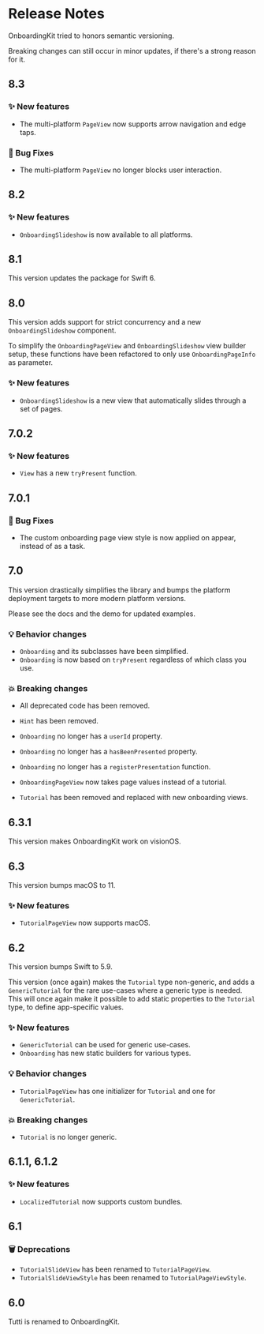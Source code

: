 # Release Notes

OnboardingKit tried to honors semantic versioning.

Breaking changes can still occur in minor updates, if there's a strong reason for it.



## 8.3

### ✨ New features

* The multi-platform `PageView` now supports arrow navigation and edge taps.

### 🐛 Bug Fixes

* The multi-platform `PageView` no longer blocks user interaction.



## 8.2

### ✨ New features

* `OnboardingSlideshow` is now available to all platforms. 



## 8.1

This version updates the package for Swift 6.



## 8.0

This version adds support for strict concurrency and a new `OnboardingSlideshow` component.

To simplify the `OnboardingPageView` and `OnboardingSlideshow` view builder setup, these functions have been refactored to only use `OnboardingPageInfo` as parameter.

### ✨ New features

* `OnboardingSlideshow` is a new view that automatically slides through a set of pages. 



## 7.0.2

### ✨ New features

* `View` has a new `tryPresent` function.



## 7.0.1

### 🐛 Bug Fixes

* The custom onboarding page view style is now applied on appear, instead of as a task.



## 7.0

This version drastically simplifies the library and bumps the platform deployment targets to more modern platform versions.

Please see the docs and the demo for updated examples.

### 💡 Behavior changes

* `Onboarding` and its subclasses have been simplified.
* `Onboarding` is now based on `tryPresent` regardless of which class you use.

### 💥 Breaking changes

* All deprecated code has been removed.

* `Hint` has been removed.
* `Onboarding` no longer has a `userId` property.
* `Onboarding` no longer has a `hasBeenPresented` property.
* `Onboarding` no longer has a `registerPresentation` function.
* `OnboardingPageView` now takes page values instead of a tutorial.
* `Tutorial` has been removed and replaced with new onboarding views.



## 6.3.1

This version makes OnboardingKit work on visionOS.



## 6.3

This version bumps macOS to 11.

### ✨ New features

* `TutorialPageView` now supports macOS.



## 6.2

This version bumps Swift to 5.9.

This version (once again) makes the `Tutorial` type non-generic, and adds a `GenericTutorial` for the rare use-cases where a generic type is needed. This will once again make it possible to add static properties to the `Tutorial` type, to define app-specific values.  

### ✨ New features

* `GenericTutorial` can be used for generic use-cases.
* `Onboarding` has new static builders for various types.

### 💡 Behavior changes

* `TutorialPageView` has one initializer for `Tutorial` and one for `GenericTutorial`.

### 💥 Breaking changes

* `Tutorial` is no longer generic.



## 6.1.1, 6.1.2

### ✨ New features

* `LocalizedTutorial` now supports custom bundles.



## 6.1

### 🗑 Deprecations

* `TutorialSlideView` has been renamed to `TutorialPageView`.
* `TutorialSlideViewStyle` has been renamed to `TutorialPageViewStyle`.



## 6.0

Tutti is renamed to OnboardingKit.
